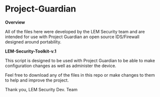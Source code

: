 # Project-Guardian
<p><strong>Overview</strong></p>
All of the files here were developed by the LEM Security team and are intended for use with Project Guardian an open source IDS/Firewall designed around portability. 

<p><strong> LEM-Security-Toolkit-v.1 </strong></p>
This script is designed to be used with Project Guardian to be able to make configuration changes as well as administer the device. 


<p>Feel free to download any of the files in this repo or make changes to them to help and improve the project.</p> 

Thank you,
LEM Security Dev. Team
